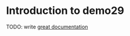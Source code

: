 # Introduction to demo29

TODO: write [great documentation](http://jacobian.org/writing/what-to-write/)
